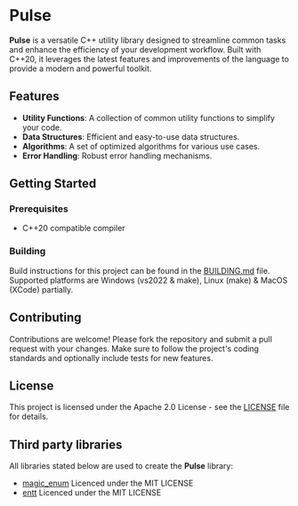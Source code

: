 # Pulse

**Pulse** is a versatile C++ utility library designed to streamline common tasks and enhance the efficiency of your development workflow. Built with C++20, it leverages the latest features and improvements of the language to provide a modern and powerful toolkit.

## Features

- **Utility Functions**: A collection of common utility functions to simplify your code.
- **Data Structures**: Efficient and easy-to-use data structures.
- **Algorithms**: A set of optimized algorithms for various use cases.
- **Error Handling**: Robust error handling mechanisms.

## Getting Started

### Prerequisites

- C++20 compatible compiler

### Building

Build instructions for this project can be found in the [BUILDING.md](BUILDING.md) file. Supported platforms are Windows (vs2022 & make), Linux (make) & MacOS (XCode) partially.

## Contributing
Contributions are welcome! Please fork the repository and submit a pull request with your changes. Make sure to follow the project's coding standards and optionally include tests for new features.

## License
This project is licensed under the Apache 2.0 License - see the [LICENSE](LICENSE.txt) file for details.

## Third party libraries
All libraries stated below are used to create the **Pulse** library:

- [magic_enum](https://github.com/Neargye/magic_enum.git) Licenced under the MIT LICENSE
- [entt](https://github.com/skypjack/entt.git) Licenced under the MIT LICENSE
